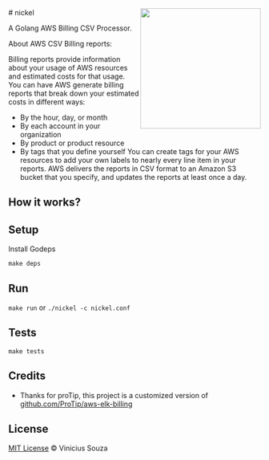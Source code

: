 <img src="https://upload.wikimedia.org/wikipedia/commons/7/72/Jefferson-Nickel-Unc-Obv.jpg" width="240" align="right"/>
# nickel

A Golang AWS Billing CSV Processor.

About AWS CSV Billing reports:

Billing reports provide information about your usage of AWS resources and estimated costs for that usage. You can have AWS generate billing reports that break down your estimated costs in different ways:
 * By the hour, day, or month
 * By each account in your organization
 * By product or product resource
 * By tags that you define yourself
You can create tags for your AWS resources to add your own labels to nearly every line item in your reports. 
AWS delivers the reports in CSV format to an Amazon S3 bucket that you specify, and updates the reports at least once a day. 


## How it works?

## Setup

Install Godeps

`make deps`

## Run

`make run` or `./nickel -c nickel.conf`

## Tests

`make tests`


## Credits

* Thanks for proTip, this project is a customized version of [github.com/ProTip/aws-elk-billing](https://github.com/ProTip/aws-elk-billing)

## License

[MIT License](http://vsouza.mit-license.org/) © Vinicius Souza
